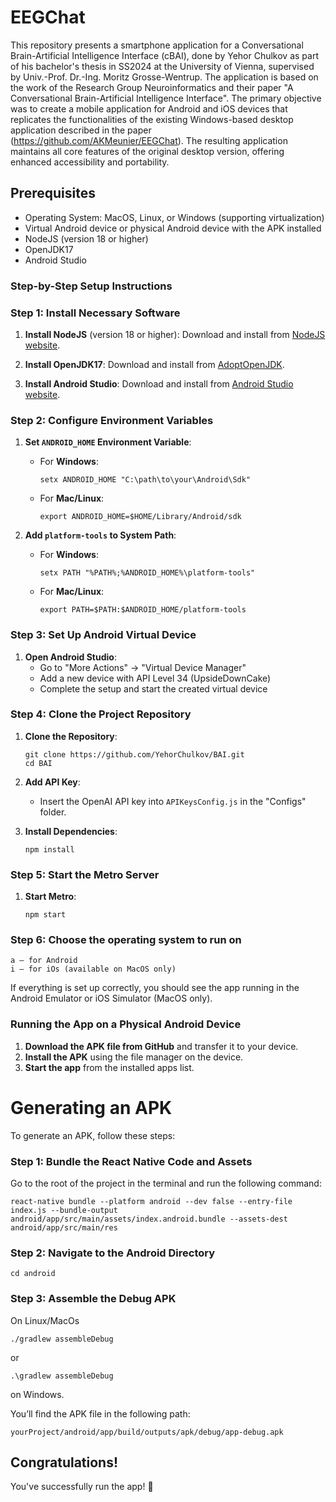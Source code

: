 # EEGChat

This repository presents a smartphone application for a Conversational Brain-Artificial Intelligence Interface (cBAI), done by Yehor Chulkov as part of his bachelor's thesis in SS2024 at the University of Vienna, supervised by Univ.-Prof. Dr.-Ing. Moritz Grosse-Wentrup. The application is based on the work of the Research Group Neuroinformatics and their paper "A Conversational Brain-Artificial Intelligence Interface". The primary objective was to create a mobile application for Android and iOS devices that replicates the functionalities of the existing Windows-based desktop application described in the paper (https://github.com/AKMeunier/EEGChat). The resulting application maintains all core features of the original desktop version, offering enhanced accessibility and portability.

## Prerequisites

- Operating System: MacOS, Linux, or Windows (supporting virtualization)
- Virtual Android device or physical Android device with the APK installed
- NodeJS (version 18 or higher)
- OpenJDK17
- Android Studio

### Step-by-Step Setup Instructions

### Step 1: Install Necessary Software

1. **Install NodeJS** (version 18 or higher):
   Download and install from [NodeJS website](https://nodejs.org/).

2. **Install OpenJDK17**:
   Download and install from [AdoptOpenJDK](https://adoptopenjdk.net/).

3. **Install Android Studio**:
   Download and install from [Android Studio website](https://developer.android.com/studio).

### Step 2: Configure Environment Variables

1. **Set `ANDROID_HOME` Environment Variable**:
   - For **Windows**:
     ```
     setx ANDROID_HOME "C:\path\to\your\Android\Sdk"
     ```
   - For **Mac/Linux**:
     ```
     export ANDROID_HOME=$HOME/Library/Android/sdk
     ```

2. **Add `platform-tools` to System Path**:
   - For **Windows**:
     ```
     setx PATH "%PATH%;%ANDROID_HOME%\platform-tools"
     ```
   - For **Mac/Linux**:
     ```
     export PATH=$PATH:$ANDROID_HOME/platform-tools
     ```

### Step 3: Set Up Android Virtual Device

1. **Open Android Studio**:
   - Go to "More Actions" -> "Virtual Device Manager"
   - Add a new device with API Level 34 (UpsideDownCake)
   - Complete the setup and start the created virtual device

### Step 4: Clone the Project Repository

1. **Clone the Repository**:
   ```
   git clone https://github.com/YehorChulkov/BAI.git
   cd BAI
   ```

2. **Add API Key**:
   - Insert the OpenAI API key into `APIKeysConfig.js` in the "Configs" folder.

3. **Install Dependencies**:
   ```
   npm install
   ```

### Step 5: Start the Metro Server

1. **Start Metro**:
   ```
   npm start
   ```

### Step 6: Choose the operating system to run on

   ```
a — for Android  
i — for iOs (available on MacOS only)
   ```

If everything is set up correctly, you should see the app running in the Android Emulator or iOS Simulator (MacOS only).

### Running the App on a Physical Android Device

1. **Download the APK file from GitHub** and transfer it to your device.
2. **Install the APK** using the file manager on the device.
3. **Start the app** from the installed apps list.


# Generating an APK

To generate an APK, follow these steps:

### Step 1: Bundle the React Native Code and Assets

Go to the root of the project in the terminal and run the following command:

```
react-native bundle --platform android --dev false --entry-file index.js --bundle-output android/app/src/main/assets/index.android.bundle --assets-dest android/app/src/main/res
```

### Step 2: Navigate to the Android Directory

```
cd android
```

### Step 3: Assemble the Debug APK
On Linux/MacOs
```
./gradlew assembleDebug
```
or
```
.\gradlew assembleDebug
```
on Windows.

You’ll find the APK file in the following path:
```
yourProject/android/app/build/outputs/apk/debug/app-debug.apk
```

## Congratulations!

You've successfully run the app! 🥳

